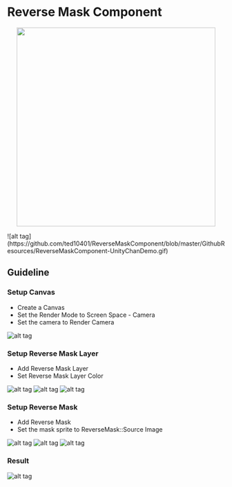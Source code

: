 # Reverse Mask Component
<p align="center">
<img width="460"  src="https://github.com/ted10401/ReverseMaskComponent/blob/master/GithubResources/ReverseMaskComponent-UnityChanDemo.gif">
</p>
![alt tag](https://github.com/ted10401/ReverseMaskComponent/blob/master/GithubResources/ReverseMaskComponent-UnityChanDemo.gif)

## Guideline
### Setup **Canvas**
* Create a Canvas
* Set the Render Mode to Screen Space - Camera
* Set the camera to Render Camera

![alt tag](https://github.com/ted10401/ReverseMaskComponent/blob/master/GithubResources/ReverseMaskComponent-Canvas.png)

### Setup **Reverse Mask Layer**
* Add Reverse Mask Layer
* Set Reverse Mask Layer Color

![alt tag](https://github.com/ted10401/ReverseMaskComponent/blob/master/GithubResources/ReverseMaskComponent-AddComponent-ReverseMaskLayer.png)
![alt tag](https://github.com/ted10401/ReverseMaskComponent/blob/master/GithubResources/ReverseMaskComponent-MenuItem-ReverseMaskLayer.png)
![alt tag](https://github.com/ted10401/ReverseMaskComponent/blob/master/GithubResources/ReverseMaskComponent-Component-ReverseMaskLayer.png)

### Setup **Reverse Mask**
* Add Reverse Mask
* Set the mask sprite to ReverseMask::Source Image

![alt tag](https://github.com/ted10401/ReverseMaskComponent/blob/master/GithubResources/ReverseMaskComponent-AddComponent-ReverseMask.png)
![alt tag](https://github.com/ted10401/ReverseMaskComponent/blob/master/GithubResources/ReverseMaskComponent-MenuItem-ReverseMask.png)
![alt tag](https://github.com/ted10401/ReverseMaskComponent/blob/master/GithubResources/ReverseMaskComponent-Component-ReverseMask.png)

### Result

![alt tag](https://github.com/ted10401/ReverseMaskComponent/blob/master/GithubResources/ReverseMaskComponent-Demo.png)
